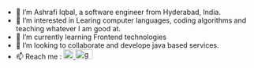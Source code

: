 - 👋 I’m Ashrafi Iqbal, a software engineer from Hyderabad, India.
- 👀 I’m interested in Learing computer languages, coding algorithms and teaching whatever I am good at.
- 🌱 I’m currently learning Frontend technologies
- 💞️ I’m looking to collaborate and develope java based services.
- 📫 Reach me :  <a href="https://www.linkedin.com/in/iqbal2907">
<img src="https://user-images.githubusercontent.com/7344900/119191516-61003480-ba9c-11eb-9e17-04056fffb0d9.png"
     alt="linkedIn"
     width="20" height="20"
     />
</a> <a href="mailto:iqbal2907@gmail.com">
<img src="https://user-images.githubusercontent.com/7344900/119193123-c81ee880-ba9e-11eb-9f6b-3bb3106a1a52.png"
     alt="gmail"
     width="35" height="20"
     />
</a> 

<!---
iqbal2907/iqbal2907 is a ✨ special ✨ repository because its `README.md` (this file) appears on your GitHub profile.
You can click the Preview link to take a look at your changes.
--->
